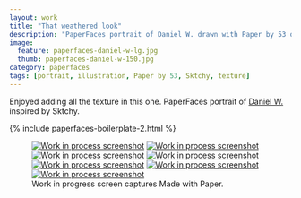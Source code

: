 ```yaml
---
layout: work
title: "That weathered look"
description: "PaperFaces portrait of Daniel W. drawn with Paper by 53 on an iPad."
image: 
  feature: paperfaces-daniel-w-lg.jpg
  thumb: paperfaces-daniel-w-150.jpg
category: paperfaces
tags: [portrait, illustration, Paper by 53, Sktchy, texture]
---
```


Enjoyed adding all the texture in this one. PaperFaces portrait of [Daniel W.](http://sktchy.com/Uc5fXc) inspired by Sktchy.

{% include paperfaces-boilerplate-2.html %}

<figure class="third">
	<a href="{{ site.url }}/images/paperfaces-daniel-w-process-1-lg.jpg"><img src="{{ site.url }}/images/paperfaces-daniel-w-process-1-600.jpg" alt="Work in process screenshot"></a>
	<a href="{{ site.url }}/images/paperfaces-daniel-w-process-2-lg.jpg"><img src="{{ site.url }}/images/paperfaces-daniel-w-process-2-600.jpg" alt="Work in process screenshot"></a>
	<a href="{{ site.url }}/images/paperfaces-daniel-w-process-3-lg.jpg"><img src="{{ site.url }}/images/paperfaces-daniel-w-process-3-600.jpg" alt="Work in process screenshot"></a>
	<a href="{{ site.url }}/images/paperfaces-daniel-w-process-4-lg.jpg"><img src="{{ site.url }}/images/paperfaces-daniel-w-process-4-600.jpg" alt="Work in process screenshot"></a>
	<a href="{{ site.url }}/images/paperfaces-daniel-w-process-5-lg.jpg"><img src="{{ site.url }}/images/paperfaces-daniel-w-process-5-600.jpg" alt="Work in process screenshot"></a>
	<a href="{{ site.url }}/images/paperfaces-daniel-w-process-6-lg.jpg"><img src="{{ site.url }}/images/paperfaces-daniel-w-process-6-600.jpg" alt="Work in process screenshot"></a>
	<a href="{{ site.url }}/images/paperfaces-daniel-w-process-7-lg.jpg"><img src="{{ site.url }}/images/paperfaces-daniel-w-process-7-600.jpg" alt="Work in process screenshot"></a>
	<figcaption>Work in progress screen captures Made with Paper.</figcaption>
</figure>